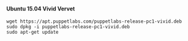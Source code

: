 #### Ubuntu 15.04 Vivid Vervet

    wget https://apt.puppetlabs.com/puppetlabs-release-pc1-vivid.deb
    sudo dpkg -i puppetlabs-release-pc1-vivid.deb
    sudo apt-get update
